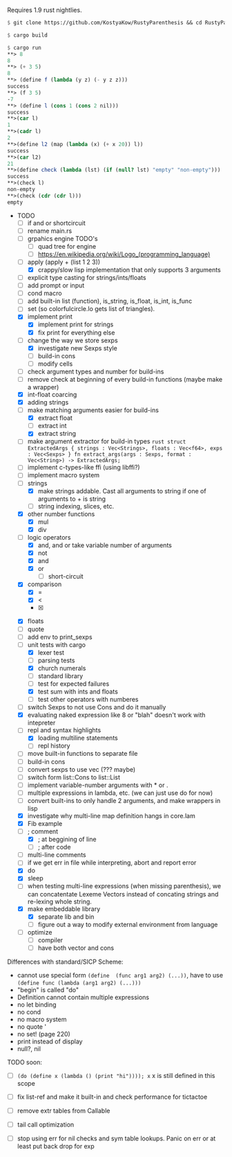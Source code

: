 Requires 1.9 rust nightlies.

```scheme
$ git clone https://github.com/KostyaKow/RustyParenthesis && cd RustyParenthesis

$ cargo build

$ cargo run
**> 8
8
**> (+ 3 5)
8
**> (define f (lambda (y z) (- y z z)))
success
**> (f 3 5)
-7
**> (define l (cons 1 (cons 2 nil)))
success
**>(car l)
1
**>(cadr l)
2
**>(define l2 (map (lambda (x) (+ x 20)) l))
success
**>(car l2)
21
**>(define check (lambda (lst) (if (null? lst) "empty" "non-empty")))
success
**>(check l)
non-empty
**>(check (cdr (cdr l)))
empty
```

- TODO
   - [ ] if and or shortcircuit
   - [ ] rename main.rs
   - [ ] grpahics engine TODO's
      - [ ] quad tree for engine
      - [ ] https://en.wikipedia.org/wiki/Logo_(programming_language)
   - [ ] apply (apply + (list 1 2 3))
      - [x] crappy/slow lisp implementation that only supports 3 arguments
   - [ ] explicit type casting for strings/ints/floats
   - [ ] add prompt or input
   - [ ] cond macro
   - [ ] add built-in list (function), is_string, is_float, is_int, is_func
   - [ ] set (so colorfulcircle.lo gets list of triangles).
   - [x] implement print
      - [x] implement print for strings
      - [x] fix print for everything else
   - [ ] change the way we store sexps
      - [x] investigate new Sexps style
      - [ ] build-in cons
      - [ ] modify cells
   - [ ] check argument types and number for build-ins
   - [ ] remove check at beginning of every build-in functions (maybe make a wrapper)
   - [x] int-float coarcing
   - [x] adding strings
   - [ ] make matching arguments easier for build-ins
      - [x] extract float
      - [ ] extract int
      - [x] extract string
   - [ ] make argument extractor for build-in types ```rust struct ExtractedArgs { strings : Vec<Strings>, floats : Vec<f64>, exps : Vec<Sexps> } fn extract_args(args : Sexps, format : Vec<String>) -> ExtractedArgs;```
   - [ ] implement c-types-like ffi (using libffi?)
   - [ ] implement macro system
   - [ ] strings
      - [x] make strings addable. Cast all arguments to string if one of arguments to + is string
      - [ ] string indexing, slices, etc.
   - [x] other number functions
      - [x] mul
      - [x] div
   - [ ] logic operators
      - [x] and, and or take variable number of arguments
      - [x] not
      - [x] and
      - [x] or
         - [ ] short-circuit
   - [x] comparison
      - [x] =
      - [x] <
      - [x] >
   - [x] floats
   - [ ] quote
   - [ ] add env to print_sexps
   - [ ] unit tests with cargo
      - [x] lexer test
      - [ ] parsing tests
      - [x] church numerals
      - [ ] standard library
      - [ ] test for expected failures
      - [x] test sum with ints and floats
      - [ ] test other operators with numberes
   - [ ] switch Sexps to not use Cons and do it manually
   - [x] evaluating naked expression like 8 or "blah" doesn't work with intepreter
   - [ ] repl and syntax highlights
      - [x] loading multiline statements
      - [ ] repl history
   - [ ] move built-in functions to separate file
   - [ ] build-in cons
   - [ ] convert sexps to use vec (??? maybe)
   - [ ] switch form list::Cons to list::List
   - [ ] implement variable-number arguments with * or .
   - [ ] multiple expressions in lambda, etc. (we can just use do for now)
   - [ ] convert built-ins to only handle 2 arguments, and make wrappers in lisp
   - [x] investigate why multi-line map definition hangs in core.lam
   - [x] Fib example
   - [ ] ; comment
      - [x] ; at beggining of line
      - [ ] ; after code
   - [ ] multi-line comments
   - [ ] if we get err in file while interpreting, abort and report error
   - [x] do
   - [x] sleep
   - [ ] when testing multi-line expressions (when missing parenthesis), we can concatentate Lexeme Vectors instead of concating strings and re-lexing whole string.
   - [x] make embeddable library
      - [x] separate lib and bin
      - [ ] figure out a way to modify external environment from language
   - [ ] optimize
      - [ ] compiler
      - [ ] have both vector and cons

Differences with standard/SICP Scheme:
   - cannot use special form `(define  (func arg1 arg2) (...))`, have to use `(define func (lambda (arg1 arg2) (...)))`
   - "begin" is called "do"
   - Definition cannot contain multiple expressions
   - no let binding
   - no cond
   - no macro system
   - no quote '
   - no set! (page 220)
   - print instead of display
   - null?, nil

TODO soon:
   - [ ] `(do (define x (lambda () (print "hi")))); x` x is still defined in this scope
   - [ ] fix list-ref and make it built-in and check performance for tictactoe
   - [ ] remove extr tables from Callable
   - [ ] tail call optimization
   - [ ] stop using err for nil checks and sym table lookups. Panic on err or at least put back drop for exp

